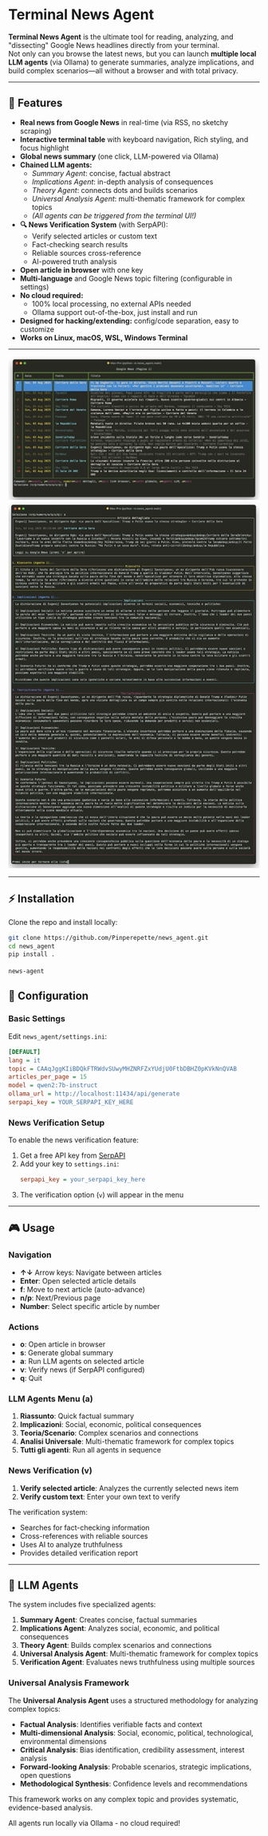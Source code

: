 # Terminal News Agent

**Terminal News Agent** is the ultimate tool for reading, analyzing, and "dissecting" Google News headlines directly from your terminal.  
Not only can you browse the latest news, but you can launch **multiple local LLM agents** (via Ollama) to generate summaries, analyze implications, and build complex scenarios—all without a browser and with total privacy.

---

## 🚀 Features

- **Real news from Google News** in real-time (via RSS, no sketchy scraping)
- **Interactive terminal table** with keyboard navigation, Rich styling, and focus highlight
- **Global news summary** (one click, LLM-powered via Ollama)
- **Chained LLM agents:**
  - *Summary Agent*: concise, factual abstract
  - *Implications Agent*: in-depth analysis of consequences
  - *Theory Agent*: connects dots and builds scenarios
  - *Universal Analysis Agent*: multi-thematic framework for complex topics
  - *(All agents can be triggered from the terminal UI!)*
- **🔍 News Verification System** (with SerpAPI):
  - Verify selected articles or custom text
  - Fact-checking search results
  - Reliable sources cross-reference
  - AI-powered truth analysis
- **Open article in browser** with one key
- **Multi-language** and Google News topic filtering (configurable in settings)
- **No cloud required:**
  - 100% local processing, no external APIs needed
  - Ollama support out-of-the-box, just install and run
- **Designed for hacking/extending:** config/code separation, easy to customize
- **Works on Linux, macOS, WSL, Windows Terminal**

---

![Terminal Demo 1](./image/term_1.png)
![Terminal Demo 2](./image/term_2.png)

---

## ⚡ Installation

Clone the repo and install locally:

```bash
git clone https://github.com/Pinperepette/news_agent.git
cd news_agent
pip install .

news-agent
```

## 🔧 Configuration

### Basic Settings

Edit `news_agent/settings.ini`:

```ini
[DEFAULT]
lang = it
topic = CAAqJggKIiBDQkFTRWdvSUwyMHZNRFZxYUdjU0FtbDBHZ0pKVkNnQVAB
articles_per_page = 15
model = qwen2:7b-instruct
ollama_url = http://localhost:11434/api/generate
serpapi_key = YOUR_SERPAPI_KEY_HERE
```

### News Verification Setup

To enable the news verification feature:

1. Get a free API key from [SerpAPI](https://serpapi.com/)
2. Add your key to `settings.ini`:
   ```ini
   serpapi_key = your_serpapi_key_here
   ```
3. The verification option (`v`) will appear in the menu

---

## 🎮 Usage

### Navigation
- **↑↓** Arrow keys: Navigate between articles
- **Enter**: Open selected article details
- **f**: Move to next article (auto-advance)
- **n/p**: Next/Previous page
- **Number**: Select specific article by number

### Actions
- **o**: Open article in browser
- **s**: Generate global summary
- **a**: Run LLM agents on selected article
- **v**: Verify news (if SerpAPI configured)
- **q**: Quit

### LLM Agents Menu (a)
1. **Riassunto**: Quick factual summary
2. **Implicazioni**: Social, economic, political consequences
3. **Teoria/Scenario**: Complex scenarios and connections
4. **Analisi Universale**: Multi-thematic framework for complex topics
5. **Tutti gli agenti**: Run all agents in sequence

### News Verification (v)
1. **Verify selected article**: Analyzes the currently selected news item
2. **Verify custom text**: Enter your own text to verify

The verification system:
- Searches for fact-checking information
- Cross-references with reliable sources
- Uses AI to analyze truthfulness
- Provides detailed verification report

---

## 🤖 LLM Agents

The system includes five specialized agents:

1. **Summary Agent**: Creates concise, factual summaries
2. **Implications Agent**: Analyzes social, economic, and political consequences
3. **Theory Agent**: Builds complex scenarios and connections
4. **Universal Analysis Agent**: Multi-thematic framework for complex topics
5. **Verification Agent**: Evaluates news truthfulness using multiple sources

### Universal Analysis Framework

The **Universal Analysis Agent** uses a structured methodology for analyzing complex topics:

- **Factual Analysis**: Identifies verifiable facts and context
- **Multi-dimensional Analysis**: Social, economic, political, technological, environmental dimensions
- **Critical Analysis**: Bias identification, credibility assessment, interest analysis
- **Forward-looking Analysis**: Probable scenarios, strategic implications, open questions
- **Methodological Synthesis**: Confidence levels and recommendations

This framework works on any complex topic and provides systematic, evidence-based analysis.

All agents run locally via Ollama - no cloud required!
